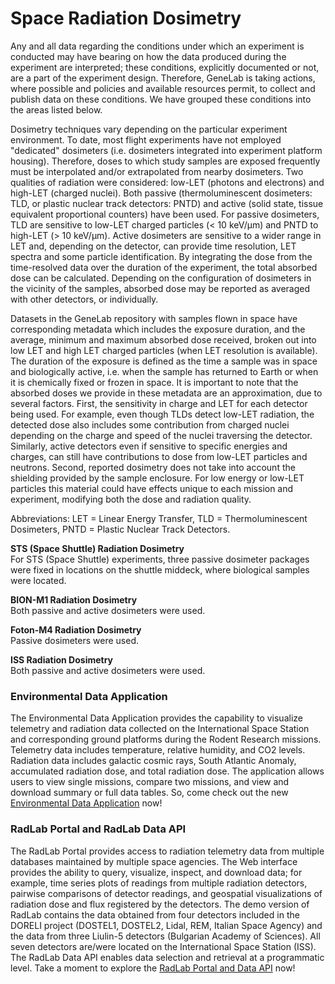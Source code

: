 # Space Radiation Dosimetry

Any and all data regarding the conditions under which an experiment is conducted may have bearing on how the data produced during the experiment are interpreted; these conditions, explicitly documented or not, are a part of the experiment design. Therefore, GeneLab is taking actions, where possible and policies and available resources permit, to collect and publish data on these conditions. We have grouped these conditions into the areas listed below.

Dosimetry techniques vary depending on the particular experiment environment. To date, most flight experiments have not employed "dedicated" dosimeters (i.e. dosimeters integrated into experiment platform housing). Therefore, doses to which study samples are exposed frequently must be interpolated and/or extrapolated from nearby dosimeters. Two qualities of radiation were considered: low-LET (photons and electrons) and high-LET (charged nuclei). Both passive (thermoluminescent dosimeters: TLD, or plastic nuclear track detectors: PNTD) and active (solid state, tissue equivalent proportional counters) have been used. For passive dosimeters, TLD are sensitive to low-LET charged particles (< 10 keV/μm) and PNTD to high-LET (> 10 keV/μm). Active dosimeters are sensitive to a wider range in LET and, depending on the detector, can provide time resolution, LET spectra and some particle identification. By integrating the dose from the time-resolved data over the duration of the experiment, the total absorbed dose can be calculated. Depending on the configuration of dosimeters in the vicinity of the samples, absorbed dose may be reported as averaged with other detectors, or individually.

Datasets in the GeneLab repository with samples flown in space have corresponding metadata which includes the exposure duration, and the average, minimum and maximum absorbed dose received, broken out into low LET and high LET charged particles (when LET resolution is available). The duration of the exposure is defined as the time a sample was in space and biologically active, i.e. when the sample has returned to Earth or when it is chemically fixed or frozen in space. It is important to note that the absorbed doses we provide in these metadata are an approximation, due to several factors. First, the sensitivity in charge and LET for each detector being used. For example, even though TLDs detect low-LET radiation, the detected dose also includes some contribution from charged nuclei depending on the charge and speed of the nuclei traversing the detector. Similarly, active detectors even if sensitive to specific energies and charges, can still have contributions to dose from low-LET particles and neutrons. Second, reported dosimetry does not take into account the shielding provided by the sample enclosure. For low energy or low-LET particles this material could have effects unique to each mission and experiment, modifying both the dose and radiation quality.

Abbreviations: LET = Linear Energy Transfer, TLD = Thermoluminescent Dosimeters, PNTD = Plastic Nuclear Track Detectors.

**STS (Space Shuttle) Radiation Dosimetry**\
For STS (Space Shuttle) experiments, three passive dosimeter packages were fixed in locations on the shuttle middeck, where biological samples were located.

**BION-M1 Radiation Dosimetry**\
Both passive and active dosimeters were used.

**Foton-M4 Radiation Dosimetry**\
Passive dosimeters were used.

**ISS Radiation Dosimetry**\
Both passive and active dosimeters were used.

### Environmental Data Application

The Environmental Data Application provides the capability to visualize telemetry and radiation data collected on the International Space Station and corresponding ground platforms during the Rodent Research missions. Telemetry data includes temperature, relative humidity, and CO2 levels. Radiation data includes galactic cosmic rays, South Atlantic Anomaly, accumulated radiation dose, and total radiation dose. The application allows users to view single missions, compare two missions, and view and download summary or full data tables. So, come check out the new [Environmental Data Application](https://visualization.osdr.nasa.gov/eda/) now!

### RadLab Portal and RadLab Data API

The RadLab Portal provides access to radiation telemetry data from multiple databases maintained by multiple space agencies. The Web interface provides the ability to query, visualize, inspect, and download data; for example, time series plots of readings from multiple radiation detectors, pairwise comparisons of detector readings, and geospatial visualizations of radiation dose and flux registered by the detectors. The demo version of RadLab contains the data obtained from four detectors included in the DORELI project (DOSTEL1, DOSTEL2, Lidal, REM, Italian Space Agency) and the data from three Liulin-5 detectors (Bulgarian Academy of Sciences). All seven detectors are/were located on the International Space Station (ISS). The RadLab Data API enables data selection and retrieval at a programmatic level. Take a moment to explore the [RadLab Portal and Data API](https://visualization.osdr.nasa.gov/radlab/gui/data-overview/) now!
